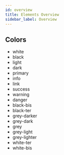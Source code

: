 ```yaml
---
id: overview
title: Elements Overview
sidebar_label: Overview
---
```


## Colors

- white
- black
- light
- dark
- primary
- info
- link
- success
- warning
- danger
- black-bis
- black-ter
- grey-darker
- grey-dark
- grey
- grey-light
- grey-lighter
- white-ter
- white-bis